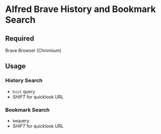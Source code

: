 # Alfred Brave History and Bookmark Search

## Required

Brave Browser (Chromium)

## Usage

### History Search

* `hist` query
* *SHIFT* for quicklook URL

### Bookmark Search

* `bm`query
* *SHIFT* for quicklook URL